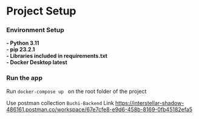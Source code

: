 # Project Setup

### Environment Setup
**- Python 3.11**  
**- pip 23.2.1**  
**- Libraries included in requirements.txt**  
**- Docker Desktop latest** 

### Run the app
Run 
`docker-compose up
`
on the root folder of the project


Use postman collection `Buchi-Backend` Link https://interstellar-shadow-486161.postman.co/workspace/67e7cfe8-e9d6-458b-8169-0fb45182efa5




